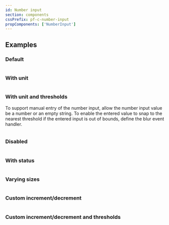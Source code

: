 ```yaml
---
id: Number input
section: components
cssPrefix: pf-c-number-input
propComponents: ['NumberInput']
---
```


## Examples

### Default

```ts file="./NumberInputDefault.tsx"
```

### With unit

```ts file="./NumberInputUnit.tsx"
```

### With unit and thresholds

To support manual entry of the number input, allow the number input value be a number or an empty string. To enable the entered value to snap to the nearest threshold if the entered input is out of bounds, define the blur event handler.

```ts file="./NumberInputUnitThreshold.tsx"
```

### Disabled

```ts file="./NumberInputDisabled.tsx"
```

### With status

```ts file="./NumberInputWithStatus.tsx"
```

### Varying sizes

```ts file="./NumberInputVaryingSizes.tsx"
```

### Custom increment/decrement

```ts file="./NumberInputCustomStep.tsx"
```

### Custom increment/decrement and thresholds

```ts file="./NumberInputCustomStepAndThreshold.tsx"
```
